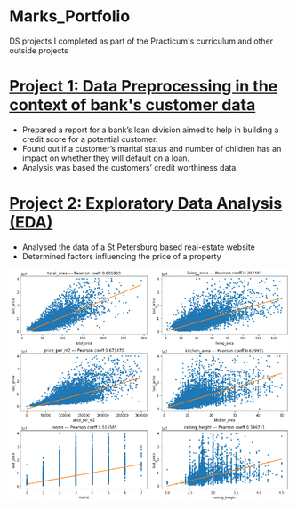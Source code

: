# Marks_Portfolio
DS projects I completed as part of the Practicum's curriculum and other outside projects


#  [Project 1:  Data Preprocessing in the context of bank's customer data](https://github.com/Akrillai/Project-1/blob/main/88614f89-48f8-4ce4-9db3-4141dd4f56d9.ipynb)
* Prepared a report for a bank’s loan division aimed to help in building a credit score for a potential customer.
* Found out if a customer’s marital status and number of children has an impact on whether they will default on a loan. 
* Analysis was based the customers’ credit worthiness data.



#  [Project 2:  Exploratory Data Analysis (EDA)](https://github.com/Akrillai/Project-1/blob/main/Project-2.ipynb)
* Analysed the data of a St.Petersburg based real-estate website 
* Determined factors influencing the price of a property

![](/images/Project2-factors.png) 
